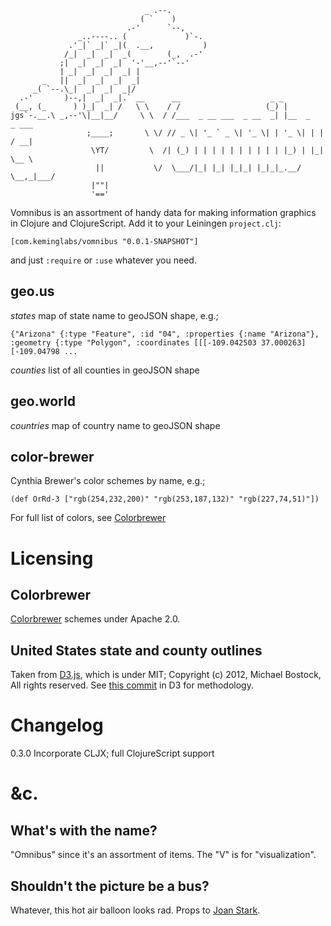                                  _ .--.
                                 ( `    )
                              .-'      `--,
                   _..----.. (             )`-.
                 .'_|` _|` _|(  .__,           )
                /_|  _|  _|  _(        (_,  .-'
               ;|  _|  _|  _|  '-'__,--'`--'
               | _|  _|  _|  _| |
           _   ||  _|  _|  _|  _|
         _( `--.\_|  _|  _|  _|/
      .-'       )--,|  _|  _|.` __      __                    _ _                   
     (__, (_      ) )_|  _| /   \ \    / /                   (_) |                  
    jgs`-.__.\ _,--'\|__|__/     \ \  / /___  _ __ ___  _ __  _| |__  _   _ ___  
                     ;____;       \ \/ // _ \| '_ ` _ \| '_ \| | '_ \| | | / __|
                      \YT/         \  /| (_) | | | | | | | | | | |_) | |_| \__ \
                       ||           \/  \___/|_| |_| |_|_| |_|_|_.__/ \__,_|___/
                      |""|      
                      '=='


Vomnibus is an assortment of handy data for making information graphics in Clojure and ClojureScript.
Add it to your Leiningen `project.clj`:

    [com.keminglabs/vomnibus "0.0.1-SNAPSHOT"]

and just `:require` or `:use` whatever you need.



geo.us
------
*states* map of state name to geoJSON shape, e.g.;

    {"Arizona" {:type "Feature", :id "04", :properties {:name "Arizona"}, :geometry {:type "Polygon", :coordinates [[[-109.042503 37.000263] [-109.04798 ...

*counties* list of all counties in geoJSON shape

geo.world
---------
*countries* map of country name to geoJSON shape


color-brewer
------------
Cynthia Brewer's color schemes by name, e.g.;

    (def OrRd-3 ["rgb(254,232,200)" "rgb(253,187,132)" "rgb(227,74,51)"])

For full list of colors, see [Colorbrewer](http://colorbrewer2.org/)

Licensing
=========

Colorbrewer
-----------
[Colorbrewer](http://colorbrewer2.org/) schemes under Apache 2.0.


United States state and county outlines
---------------------------------------
Taken from [D3.js](http://mbostock.github.com/d3), which is under MIT; Copyright (c) 2012, Michael Bostock, All rights reserved.
See [this commit](https://github.com/mbostock/d3/commit/254a8e3e78ff7cc448d3657c553218bdc90478c6) in D3 for methodology.


Changelog
=========

0.3.0 Incorporate CLJX; full ClojureScript support


&c.
===

What's with the name?
---------------------
"Omnibus" since it's an assortment of items.
The "V" is for "visualization".

Shouldn't the picture be a bus?
-------------------------------
Whatever, this hot air balloon looks rad.
Props to [Joan Stark](http://www.geocities.com/spunk1111/transp.htm).
